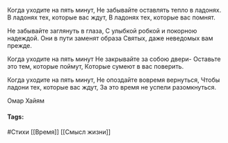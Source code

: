 Когда уходите на пять минут,
Не забывайте оставлять тепло в ладонях.
В ладонях тех, которые вас ждут,
В ладонях тех, которые вас помнят.

Не забывайте заглянуть в глаза,
С улыбкой робкой и покорною надеждой.
Они в пути заменят образа
Святых, даже неведомых вам прежде.

Когда уходите на пять минут
Не закрывайте за собою двери-
Оставьте это тем, которые поймут,
Которые сумеют в вас поверить.

Когда уходите на пять минут,
Не опоздайте вовремя вернуться,
Чтобы ладони тех, которые вас ждут,
За это время не успели разомкнуться.

Омар Хайям

#### Tags:
#Стихи
[[Время]]
[[Смысл жизни]]